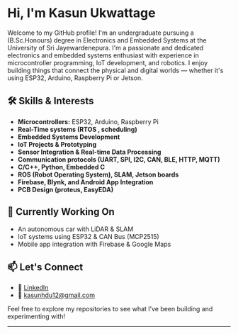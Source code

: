  

#  Hi, I'm Kasun Ukwattage

Welcome to my GitHub profile! I'm an undergraduate pursuing a (B.Sc.Honours) degree in Electronics and Embedded Systems at the University of Sri Jayewardenepura. I'm a passionate and dedicated electronics and embedded systems enthusiast with experience in microcontroller programming, IoT development, and robotics. I enjoy building things that connect the physical and digital worlds — whether it's using ESP32, Arduino, Raspberry Pi or Jetson.

## 🛠️ Skills & Interests

- **Microcontrollers:** ESP32, Arduino, Raspberry Pi
- **Real-Time systems (RTOS , scheduling)**
- **Embedded Systems Development**
- **IoT Projects & Prototyping**
- **Sensor Integration & Real-time Data Processing**
- **Communication protocols  (UART, SPI, I2C, CAN, BLE, HTTP, MQTT)**
- **C/C++, Python, Embedded C** 
- **ROS (Robot Operating System), SLAM, Jetson boards**
- **Firebase, Blynk, and Android App Integration**
- **PCB Design (proteus, EasyEDA)**

## 🌱 Currently Working On

- An autonomous car with LiDAR & SLAM
- IoT systems using ESP32 & CAN Bus (MCP2515)
- Mobile app integration with Firebase & Google Maps

## 📫 Let's Connect

- 🔗 [LinkedIn](https://www.linkedin.com/in/kasun-ukwattage-b0b3691a6/)
- 📧 kasunhdu12@gmail.com 

Feel free to explore my repositories to see what I’ve been building and experimenting with!

---


<!---
kasunhdu/kasunhdu is a ✨ special ✨ repository because its `README.md` (this file) appears on your GitHub profile.
You can click the Preview link to take a look at your changes.
--->
